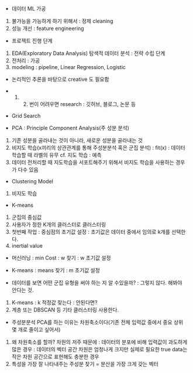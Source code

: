 - 데이터 ML 가공 
1) 불가능을 가능하게 하기 위해서 : 정제 cleaning 
2) 성능 개선 : feature engineering 

- 프로젝트 진행 단계 
1) EDA(Exploratory Data Analysis) 탐색적 데이터 분석 : 전략 수립 단계
2) 전처리 : 가공
3) modeling : pipeline, Linear Regression, Logistic

- 논리적인 추론을 바탕으로 creative 도 필요함 
- 1) 2) 번이 어려우면 research : 깃허브, 블로그, 논문 등

- Grid Search

- PCA : Principle Component Analysis(주 성분 분석)
1) 기존 성분을 골라내는 것이 아니라, 새로운 성분을 골라내는 것
2) 비지도 학습(x끼리의 상관관계를 통해 주성분분석 혹은 군집 분석) : fit(x) : 데이터 학습할 때 라벨의 유무
cf. 지도 학습 : 예측
3) 데이터 전처리할 때 지도학습을 서포트해주기 위해서 비지도 학습을 사용하는 경우가 다수 있음

- Clustering Model
1) 비지도 학습

- K-means
1) 군집의 중심값
2) 사용자가 정한 K개의 클러스터로 클러스터링 
3) 첫번째 작업 : 중심점의 초기값 설정 : 초기값은 데이터 중에서 임의로 k개를 선택한다.
4) inertial value

- 머신러닝 : min Cost : w 찾기 : w 초기값 설정
- K-means : means 찾기 : m 초기값 설정

- 데이터를 보면 어떤 군집 유형을 써야 하는 지 알 수있을까? 
: 그렇지 않다. 해봐야 안다는 것.
1) K-means : k 적정값 찾는다 : 안된다면?
2) 계층 또는 DBSCAN 등 기타 클러스터링 사용한다.

- 주성분분석 PCA를 하는 이유는 차원축소이다(기존 전체 입력값 중에서 중요 상위 몇 개로 줄이고 싶어서)
1) 왜 차원축소를 할까? 차원의 저주 때문에 : 데이터의 분포에 비해 입력값이 과도하게 많은 경우 : 데이터의 벡터 공간 차원은 엄청나게 크지만 실제로 필요한 true data는 작은 차원 공간으로 표현해도 충분한 경우 
2) 특성을 가장 잘 나타내주는 주성분 찾기 = 분산을 가장 크게 갖는 벡터 


